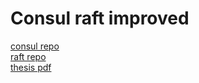 # Consul raft improved
[consul repo](https://github.com/TheNeonLightning/consul)<br>
[raft repo](https://github.com/TheNeonLightning/raft)<br>
[thesis pdf](https://github.com/TheNeonLightning/consul-raft-improved/blob/main/thesis.pdf)<br>
